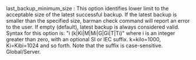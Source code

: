 last_backup_minimum_size
:   This option identifies lower limit to the acceptable size of the latest successful backup.
    If the latest backup is smaller than the specified size, barman check command will
    report an error to the user.
    If empty (default), latest backup is always considered valid.
    Syntax for this option is: "i (k|Ki|M|Mi|G|Gi|T|Ti)" where i is an integer
    greater than zero, with an optional SI or IEC suffix. k=kilo=1000, Ki=Kibi=1024 and so forth.
    Note that the suffix is case-sensitive.
    Global/Server.
